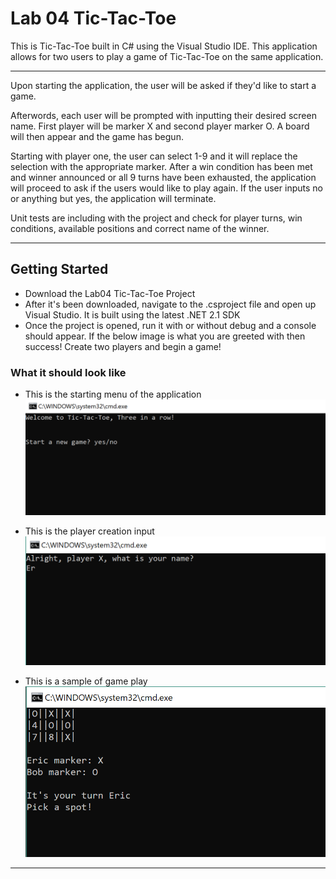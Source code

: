 # Lab 04 Tic-Tac-Toe

This is Tic-Tac-Toe built in C# using the Visual Studio IDE. This application allows for two users to play
a game of Tic-Tac-Toe on the same application.
*** 

Upon starting the application, the user will be asked if they'd like to start a game.

Afterwords, each user will be prompted with inputting their desired screen name. First player will be marker
X and second player marker O. A board will then appear and the game has begun.

Starting with player one, the user can select 1-9 and it will replace the selection with the appropriate
marker. After a win condition has been met and winner announced or all 9 turns have been exhausted, the
application will proceed to ask if the users would like to play again. If the user inputs no or anything but
yes, the application will terminate.

Unit tests are including with the project and check for player turns, win conditions, available positions
and correct name of the winner.
***
## Getting Started
* Download the Lab04 Tic-Tac-Toe Project
* After it's been downloaded, navigate to the .csproject file and open up Visual Studio. It is 
  built using the latest .NET 2.1 SDK
* Once the project is opened, run it with or without debug and a console should appear. 
  If the below image is what you are greeted with then success! Create two players and begin a game!

### What it should look like
* This is the starting menu of the application
![Tic-Tac-Toe Home](tictactoe-start.PNG)

* This is the player creation input
![Tic-Tac-Toe Player](tictactoe-play1.PNG)

* This is a sample of game play
![Game-Play](tictactoe-game.PNG)
***
